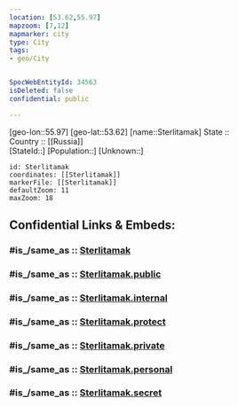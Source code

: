 ```yaml
---
location: [53.62,55.97] 
mapzoom: [7,12] 
mapmarker: city 
type: City
tags:
- geo/City


SpocWebEntityId: 34563
isDeleted: false
confidential: public

---
```

[geo-lon::55.97] 
[geo-lat::53.62] 
[name::Sterlitamak] 
State ::  
Country :: [[Russia]]  
[StateId::] 
[Population::] 
[Unknown::] 


```leaflet
id: Sterlitamak
coordinates: [[Sterlitamak]] 
markerFile: [[Sterlitamak]] 
defaultZoom: 11 
maxZoom: 18
```


## Confidential Links & Embeds: 

### #is_/same_as :: [Sterlitamak](/_Standards/Earth/Continent/Asia/Asia~North/Asia~Ural/Bashkortostan~Republic/City/Sterlitamak.md) 

### #is_/same_as :: [Sterlitamak.public](/_public/Earth/Continent/Asia/Asia~North/Asia~Ural/Bashkortostan~Republic/City/Sterlitamak.public.md) 

### #is_/same_as :: [Sterlitamak.internal](/_internal/Earth/Continent/Asia/Asia~North/Asia~Ural/Bashkortostan~Republic/City/Sterlitamak.internal.md) 

### #is_/same_as :: [Sterlitamak.protect](/_protect/Earth/Continent/Asia/Asia~North/Asia~Ural/Bashkortostan~Republic/City/Sterlitamak.protect.md) 

### #is_/same_as :: [Sterlitamak.private](/_private/Earth/Continent/Asia/Asia~North/Asia~Ural/Bashkortostan~Republic/City/Sterlitamak.private.md) 

### #is_/same_as :: [Sterlitamak.personal](/_personal/Earth/Continent/Asia/Asia~North/Asia~Ural/Bashkortostan~Republic/City/Sterlitamak.personal.md) 

### #is_/same_as :: [Sterlitamak.secret](/_secret/Earth/Continent/Asia/Asia~North/Asia~Ural/Bashkortostan~Republic/City/Sterlitamak.secret.md)

